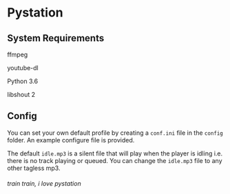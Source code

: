 # Pystation

## System Requirements

ffmpeg

youtube-dl

Python 3.6

libshout 2

## Config
You can set your own default profile by creating a `conf.ini` file in the `config` folder. An example configure file is 
provided.

The default `idle.mp3` is a silent file that will play when the player is idling i.e. there is no track playing or 
queued. You can change the `idle.mp3` file to any other tagless mp3.



###### train train, i love pystation
